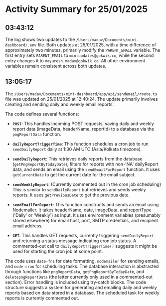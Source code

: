 # Activity Summary for 25/01/2025

## 03:43:12
The log shows two updates to the `/Users/madav/Documents/mint-dashboard/.env` file.  Both updates at  25/01/2025, with a time difference of approximately two minutes, primarily modify the `PARENT_EMAIL` variable. The first entry sets `PARENT_EMAIL` to `mintupdates@gokwik.co`, while the second entry changes it to `mayuresh.madav@gokwik.co`.  All other environment variables remain consistent across both updates.


## 13:05:17
The `/Users/madav/Documents/mint-dashboard/app/api/sendemail/route.ts` file was updated on 25/01/2025 at 12:40:24.  The update primarily involves creating and sending daily and weekly email reports.

The code defines several functions:

* **`POST`**: This handles incoming POST requests, saving daily and weekly report data (imageData, headerName, reportId) to a database via the `pngReportData` function.

* **`dailyReportTriggerTime`**: This function schedules a cron job to run `sendDailyReport` daily at 1:30 AM UTC (Asia/Kolkata timezone).

* **`sendDailyReport`**: This retrieves daily reports from the database (`getPngReportByTodayDate`), filters for reports with non-'NA' dailyReport data, and sends an email using the `sendEmailForReport` function.  It uses `getCurrentDate` to get the current date for the email subject.

* **`sendWeeklyReport`**:  (Currently commented out in the cron job scheduling) This is similar to `sendDailyReport` but retrieves and sends weekly reports. It uses `getPreviousDate` to get the previous date.

* **`sendEmailForReport`**: This function constructs and sends an email using Nodemailer.  It takes headerName, date, imageData, and reportType ('Daily' or 'Weekly') as input.  It uses environment variables (presumably stored elsewhere) for email host, port, SMTP credentials, and recipient email address.

* **`GET`**: This handles GET requests, currently triggering `sendDailyReport` and returning a status message indicating cron job status.  A commented-out call to `dailyReportTriggerTime()` suggests it might be used for starting the cron job at some point.


The code uses `date-fns` for date formatting, `nodemailer` for sending emails, and `node-cron` for scheduling tasks.  The database interaction is abstracted through functions like `pngReportData`, `getPngReportByTodayDate`, and `deletepngReportData` (the latter currently only used in a commented-out section).  Error handling is included using try-catch blocks.  The code structure suggests a system for generating and emailing daily and weekly reports based on data stored in a database. The scheduled task for weekly reports is currently commented out.
